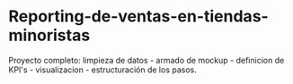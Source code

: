 # Reporting-de-ventas-en-tiendas-minoristas
Proyecto completo: limpieza de datos - armado de mockup - definicion de KPI's - visualizacion - estructuración de los pasos. 
